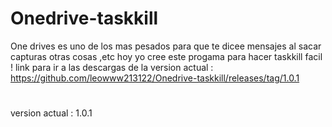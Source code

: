 # Onedrive-taskkill
One drives es uno de los mas pesados para que te dicee mensajes al sacar capturas otras cosas ,etc
hoy yo cree este progama para hacer taskkill facil !
link para ir a las descargas de la version actual : https://github.com/leowww213122/Onedrive-taskkill/releases/tag/1.0.1
#
#
#
#
#
version actual : 1.0.1
